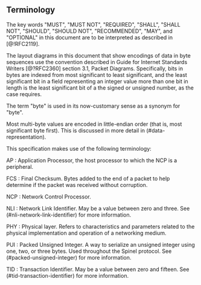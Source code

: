 ## Terminology ##

The key words "MUST", "MUST NOT", "REQUIRED", "SHALL", "SHALL NOT",
"SHOULD", "SHOULD NOT", "RECOMMENDED", "MAY", and "OPTIONAL" in this
document are to be interpreted as described in [@!RFC2119].

The layout diagrams in this document that show encodings of data in
byte sequences use the convention described in Guide for Internet
Standards Writers [@?RFC2360] section 3.1, Packet Diagrams.
Specifically, bits in bytes are indexed from most significant to
least significant, and the least significant bit in a field
representing an integer value more than one bit in length is the least
significant bit of a the signed or unsigned number, as the case
requires.

The term "byte" is used in its now-customary sense as a synonym for
"byte".

Most multi-byte values are encoded in little-endian order
(that is, most significant byte first). This is discussed in more detail in
(#data-representation).

This specification makes use of the following terminology:

<!-- RQ -- Alphabetize terminology before finalization. -->

AP
: Application Processor, the host processor to which the NCP is a peripheral.

FCS
: Final Checksum. Bytes added to the end of a packet to help determine if the packet was received without corruption.

NCP
: Network Control Processor.

NLI
: Network Link Identifier. May be a value between zero and three. See (#nli-network-link-identifier) for more information.

PHY
: Physical layer. Refers to characteristics and parameters related to the physical implementation and operation of a networking medium.

PUI
: Packed Unsigned Integer. A way to serialize an unsigned integer using one, two, or three bytes. Used throughout the Spinel protocol. See (#packed-unsigned-integer) for more information.

TID
: Transaction Identifier. May be a value between zero and fifteen. See (#tid-transaction-identifier) for more information.
